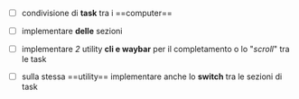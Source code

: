 - [ ] condivisione di **task** tra i ==computer==
- [ ] implementare **delle** sezioni
- [ ] implementare *2* utility **cli e waybar** per il completamento o lo "*scroll*" tra le task
- [ ] sulla stessa ==utility== implementare anche lo **switch** tra le sezioni di task
 